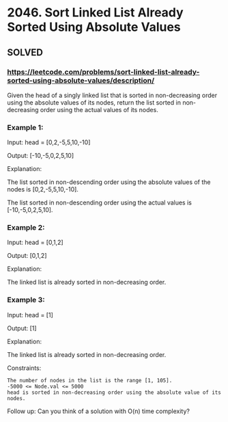 # 2046. Sort Linked List Already Sorted Using Absolute Values

## SOLVED
### https://leetcode.com/problems/sort-linked-list-already-sorted-using-absolute-values/description/

Given the head of a singly linked list that is sorted in non-decreasing order using the absolute values of its nodes, return the list sorted in non-decreasing order using the actual values of its nodes.


### Example 1:


Input: head = [0,2,-5,5,10,-10]

Output: [-10,-5,0,2,5,10]

Explanation:

The list sorted in non-descending order using the absolute values of the nodes is [0,2,-5,5,10,-10].

The list sorted in non-descending order using the actual values is [-10,-5,0,2,5,10].


### Example 2:


Input: head = [0,1,2]

Output: [0,1,2]

Explanation:

The linked list is already sorted in non-decreasing order.

### Example 3:

Input: head = [1]

Output: [1]

Explanation:

The linked list is already sorted in non-decreasing order.


Constraints:

    The number of nodes in the list is the range [1, 105].
    -5000 <= Node.val <= 5000
    head is sorted in non-decreasing order using the absolute value of its nodes.


Follow up:
Can you think of a solution with O(n) time complexity?